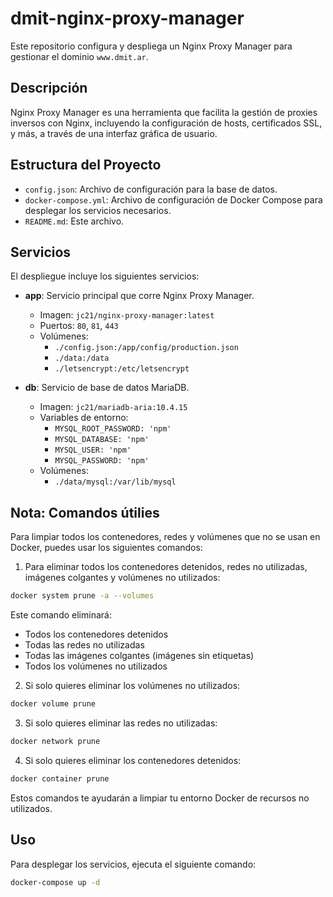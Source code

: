 # dmit-nginx-proxy-manager

Este repositorio configura y despliega un Nginx Proxy Manager para gestionar el dominio `www.dmit.ar`.

## Descripción

Nginx Proxy Manager es una herramienta que facilita la gestión de proxies inversos con Nginx, incluyendo la configuración de hosts, certificados SSL, y más, a través de una interfaz gráfica de usuario.

## Estructura del Proyecto

- `config.json`: Archivo de configuración para la base de datos.
- `docker-compose.yml`: Archivo de configuración de Docker Compose para desplegar los servicios necesarios.
- `README.md`: Este archivo.

## Servicios

El despliegue incluye los siguientes servicios:

- **app**: Servicio principal que corre Nginx Proxy Manager.
  - Imagen: `jc21/nginx-proxy-manager:latest`
  - Puertos: `80`, `81`, `443`
  - Volúmenes:
    - `./config.json:/app/config/production.json`
    - `./data:/data`
    - `./letsencrypt:/etc/letsencrypt`

- **db**: Servicio de base de datos MariaDB.
  - Imagen: `jc21/mariadb-aria:10.4.15`
  - Variables de entorno:
    - `MYSQL_ROOT_PASSWORD: 'npm'`
    - `MYSQL_DATABASE: 'npm'`
    - `MYSQL_USER: 'npm'`
    - `MYSQL_PASSWORD: 'npm'`
  - Volúmenes:
    - `./data/mysql:/var/lib/mysql`

## Nota: Comandos útilies
Para limpiar todos los contenedores, redes y volúmenes que no se usan en Docker, puedes usar los siguientes comandos:

1. Para eliminar todos los contenedores detenidos, redes no utilizadas, imágenes colgantes y volúmenes no utilizados:

```sh
docker system prune -a --volumes
```

Este comando eliminará:

- Todos los contenedores detenidos
- Todas las redes no utilizadas
- Todas las imágenes colgantes (imágenes sin etiquetas)
- Todos los volúmenes no utilizados

2. Si solo quieres eliminar los volúmenes no utilizados:

```sh
docker volume prune
```

3. Si solo quieres eliminar las redes no utilizadas:

```sh
docker network prune
```

4. Si solo quieres eliminar los contenedores detenidos:

```sh
docker container prune
```

Estos comandos te ayudarán a limpiar tu entorno Docker de recursos no utilizados.

## Uso

Para desplegar los servicios, ejecuta el siguiente comando:

```sh
docker-compose up -d

